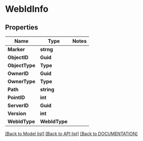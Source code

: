 # WebIdInfo

## Properties
Name | Type | Notes
------------ | ------------- | -------------
**Marker** | **strng**
**ObjectID** | **Guid**
**ObjectType** | **Type**
**OwnerID** | **Guid**
**OwnerType** | **Type**
**Path** | **string**
**PointID** | **int**
**ServerID** | **Guid**
**Version** | **int**
**WebIdType** | **WebIdType**


[[Back to Model list]](../../DOCUMENTATION.md#documentation-for-models) [[Back to API list]](../../DOCUMENTATION.md#documentation-for-api-endpoints) [[Back to DOCUMENTATION]](../../DOCUMENTATION.md)
